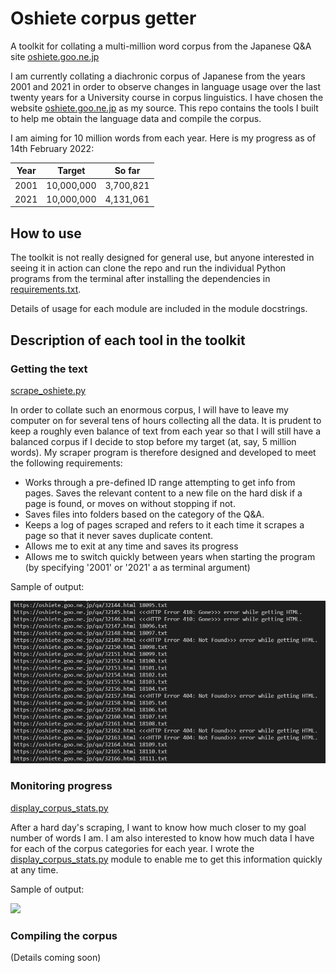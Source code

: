 # Oshiete corpus getter

A toolkit for collating a multi-million word corpus from the Japanese Q&A site [oshiete.goo.ne.jp](https://oshiete.goo.ne.jp/)

I am currently collating a diachronic corpus of Japanese from the years 2001 and 2021 in order to observe changes in language usage over the last twenty years for a University course in corpus linguistics. I have chosen the website [oshiete.goo.ne.jp](https://oshiete.goo.ne.jp/) as my source. This repo contains the tools I built to help me obtain the language data and compile the corpus.

I am aiming for 10 million words from each year. Here is my progress as of 14th February 2022:

| Year | Target | So far |
| --- | --- | --- |
| 2001 | 10,000,000 | 3,700,821 |
| 2021 | 10,000,000 | 4,131,061 |

## How to use

The toolkit is not really designed for general use, but anyone interested in seeing it in action can clone the repo and run the individual Python programs from the terminal after installing the dependencies in [requirements.txt](requirements.txt).

Details of usage for each module are included in the module docstrings.

## Description of each tool in the toolkit

### Getting the text

[scrape_oshiete.py](scrape_oshiete.py)

In order to collate such an enormous corpus, I will have to leave my computer on for several tens of hours collecting all the data. It is prudent to keep a roughly even balance of text from each year so that I will still have a balanced corpus if I decide to stop before my target (at, say, 5 million words). My scraper program is therefore designed and developed to meet the following requirements:

- Works through a pre-defined ID range attempting to get info from pages. Saves the relevant content to a new file on the hard disk if a page is found, or moves on without stopping if not.
- Saves files into folders based on the category of the Q&A.
- Keeps a log of pages scraped and refers to it each time it scrapes a page so that it never saves duplicate content.
- Allows me to exit at any time and saves its progress
- Allows me to switch quickly between years when starting the program (by specifying '2001' or '2021' a as terminal argument)

Sample of output:

<img src="readme-img/scrape.png"></img>

### Monitoring progress

[display_corpus_stats.py](display_corpus_stats.py)

After a hard day's scraping, I want to know how much closer to my goal number of words I am. I am also interested to know how much data I have for each of the corpus categories for each year. I wrote the [display_corpus_stats.py](display_corpus_stats.py) module to enable me to get this information quickly at any time.

Sample of output:

<img src="readme-img/corpus_stats.png"></img>

### Compiling the corpus

(Details coming soon)